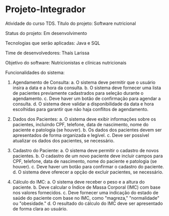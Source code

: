 # Projeto-Integrador
Atividade do curso TDS.
Título do projeto: Software nutricional

Status do projeto: Em desenvolvimento

Tecnologias que serão aplicadas: Java e SQL

Time de desenvolvedores: Thaís Larissa

Objetivo do software: Nutricionistas e clínicas nutricionais

Funcionalidades do sistema: 
1. Agendamento de Consulta:
   a. O sistema deve permitir que o usuário insira a data e a hora da consulta.
   b. O sistema deve fornecer uma lista de pacientes previamente cadastrados para seleção durante o agendamento.
   c. Deve haver um botão de confirmação para agendar a consulta.
   d. O sistema deve validar a disponibilidade da data e hora escolhidas para garantir que não haja conflitos de agendamento.

2. Dados dos Pacientes:
   a. O sistema deve exibir informações sobre os pacientes, incluindo CPF, telefone, data de nascimento, nome do paciente e patologia (se houver).
   b. Os dados dos pacientes devem ser apresentados de forma organizada e legível.
   c. Deve ser possível atualizar os dados dos pacientes, se necessário.

3. Cadastro do Paciente:
   a. O sistema deve permitir o cadastro de novos pacientes.
   b. O cadastro de um novo paciente deve incluir campos para CPF, telefone, data de nascimento, nome do paciente e patologia (se houver).
   c. Deve haver um botão para confirmar o cadastro do paciente.
   d. O sistema deve oferecer a opção de excluir pacientes, se necessário.

4. Cálculo do IMC:
   a. O sistema deve receber o peso e a altura do paciente.
   b. Deve calcular o Índice de Massa Corporal (IMC) com base nos valores fornecidos.
   c. Deve fornecer uma indicação do estado de saúde do paciente com base no IMC, como "magreza," "normalidade" ou "obesidade."
   d. O resultado do cálculo do IMC deve ser apresentado de forma clara ao usuário.

